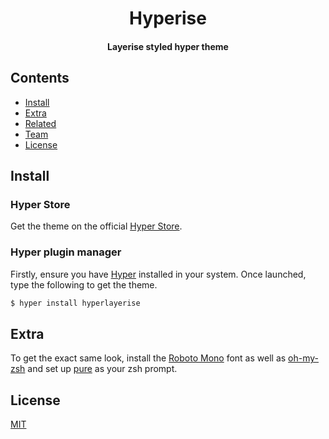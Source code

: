 <h1 align="center">
Hyperise
</h1>

<h4 align="center">
Layerise styled hyper theme
</h4>

## Contents

- [Install](#install)
- [Extra](#extra)
- [Related](#related)
- [Team](#team)
- [License](#license)

## Install

### Hyper Store

Get the theme on the official [Hyper Store](https://hyper.is/plugins/hyperise).

### Hyper plugin manager

Firstly, ensure you have [Hyper](https://hyper.is) installed in your system. Once launched, type the following to get the theme.

```bash
$ hyper install hyperlayerise
```

## Extra

To get the exact same look, install the [Roboto Mono](https://fonts.google.com/specimen/Roboto+Mono) font as well as [oh-my-zsh](http://ohmyz.sh/) and set up [pure](https://github.com/sindresorhus/pure) as your zsh prompt.

## License

[MIT](license.md)
